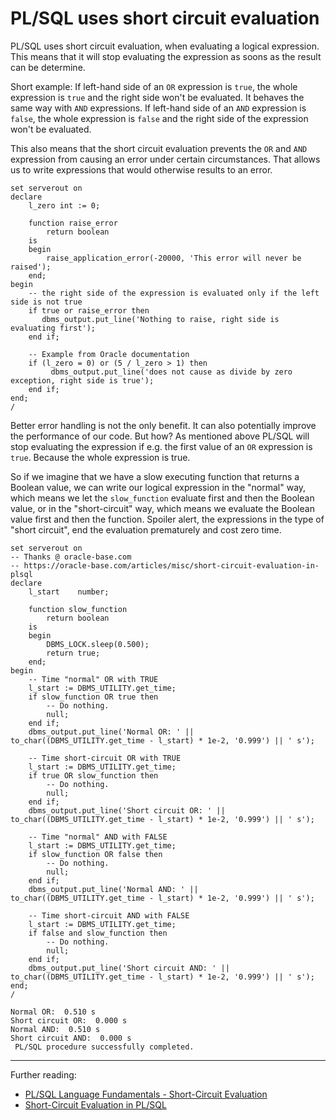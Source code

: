 # PL/SQL uses short circuit evaluation

PL/SQL uses short circuit evaluation, when evaluating a logical expression. This means that it will stop evaluating the expression as soons as the result can be determine.

Short example:
If left-hand side of an `OR` expression is `true`, the whole expression is `true` and the right side won't be evaluated.
It behaves the same way with `AND` expressions. If left-hand side of an `AND` expression is `false`, the whole expression is `false` and the right side of the expression won't be evaluated.

This also means that the short circuit evaluation prevents the `OR` and `AND` expression from causing an error under certain circumstances.
That allows us to write expressions that would otherwise results to an error.

```plsql
set serverout on
declare
    l_zero int := 0;

    function raise_error
        return boolean
    is
    begin
        raise_application_error(-20000, 'This error will never be raised');
    end;
begin
    -- the right side of the expression is evaluated only if the left side is not true
    if true or raise_error then
       dbms_output.put_line('Nothing to raise, right side is evaluating first');
    end if;

    -- Example from Oracle documentation
    if (l_zero = 0) or (5 / l_zero > 1) then
         dbms_output.put_line('does not cause as divide by zero exception, right side is true');
    end if;
end;
/
```
Better error handling is not the only benefit.
It can also potentially improve the performance of our code. But how?
As mentioned above PL/SQL will stop evaluating the expression if e.g. the first value of an `OR` expression is `true`. Because the whole expression is true. 

So if we imagine that we have a slow executing function that returns a Boolean value, we can write our logical expression in the "normal" way, which means we let the `slow_function` evaluate first and then the Boolean value, or in the "short-circuit" way, which means we evaluate the Boolean value first and then the function. Spoiler alert, the expressions in the type of "short circuit", end the evaluation prematurely and cost zero time.
 
```plsql
set serverout on
-- Thanks @ oracle-base.com
-- https://oracle-base.com/articles/misc/short-circuit-evaluation-in-plsql 
declare
    l_start    number;
    
    function slow_function
        return boolean
    is
    begin
        DBMS_LOCK.sleep(0.500);
        return true;
    end;
begin
    -- Time "normal" OR with TRUE
    l_start := DBMS_UTILITY.get_time;
    if slow_function OR true then
        -- Do nothing.
        null;
    end if;
    dbms_output.put_line('Normal OR: ' || to_char((DBMS_UTILITY.get_time - l_start) * 1e-2, '0.999') || ' s');

    -- Time short-circuit OR with TRUE
    l_start := DBMS_UTILITY.get_time;
    if true OR slow_function then
        -- Do nothing.
        null;
    end if;
    dbms_output.put_line('Short circuit OR: ' || to_char((DBMS_UTILITY.get_time - l_start) * 1e-2, '0.999') || ' s');
    
    -- Time "normal" AND with FALSE
    l_start := DBMS_UTILITY.get_time;
    if slow_function OR false then
        -- Do nothing.
        null;
    end if;
    dbms_output.put_line('Normal AND: ' || to_char((DBMS_UTILITY.get_time - l_start) * 1e-2, '0.999') || ' s');

    -- Time short-circuit AND with FALSE
    l_start := DBMS_UTILITY.get_time;
    if false and slow_function then
        -- Do nothing.
        null;
    end if;
    dbms_output.put_line('Short circuit AND: ' || to_char((DBMS_UTILITY.get_time - l_start) * 1e-2, '0.999') || ' s');
end;
/

Normal OR:  0.510 s
Short circuit OR:  0.000 s
Normal AND:  0.510 s
Short circuit AND:  0.000 s
 PL/SQL procedure successfully completed.
```
---
Further reading:
* [PL/SQL Language Fundamentals - Short-Circuit Evaluation](https://docs.oracle.com/cd/E11882_01/appdev.112/e25519/fundamentals.htm#LNPLS258)
* [Short-Circuit Evaluation in PL/SQL](https://oracle-base.com/articles/misc/short-circuit-evaluation-in-plsql)
